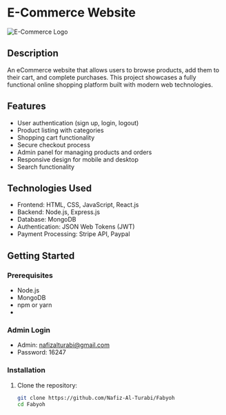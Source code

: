 
# E-Commerce Website

![E-Commerce Logo](https://i.ibb.co.com/JkMJCWH/logo.webp)

## Description

An eCommerce website that allows users to browse products, add them to their cart, and complete purchases. This project showcases a fully functional online shopping platform built with modern web technologies.

## Features

- User authentication (sign up, login, logout)
- Product listing with categories
- Shopping cart functionality
- Secure checkout process
- Admin panel for managing products and orders
- Responsive design for mobile and desktop
- Search functionality

## Technologies Used

- Frontend: HTML, CSS, JavaScript, React.js
- Backend: Node.js, Express.js
- Database: MongoDB
- Authentication: JSON Web Tokens (JWT)
- Payment Processing: Stripe API, Paypal

## Getting Started

### Prerequisites

- Node.js
- MongoDB
- npm or yarn
- 
### Admin Login
 - Admin: nafizalturabi@gmail.com
 - Password: 16247
### Installation

1. Clone the repository:

   ```bash
   git clone https://github.com/Nafiz-Al-Turabi/Fabyoh
   cd Fabyoh


